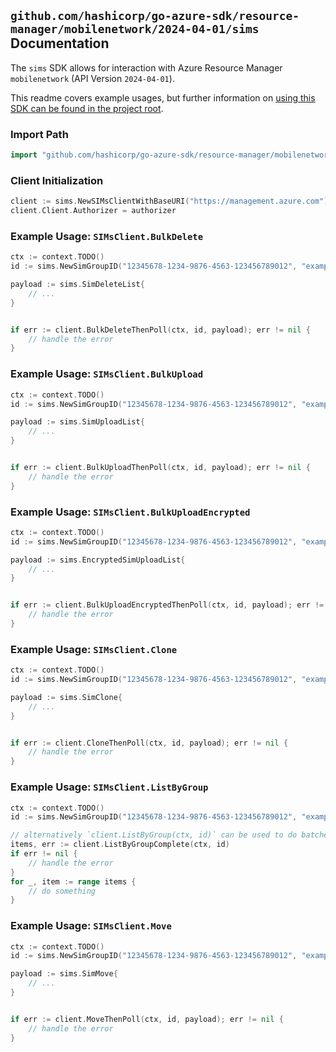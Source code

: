 
## `github.com/hashicorp/go-azure-sdk/resource-manager/mobilenetwork/2024-04-01/sims` Documentation

The `sims` SDK allows for interaction with Azure Resource Manager `mobilenetwork` (API Version `2024-04-01`).

This readme covers example usages, but further information on [using this SDK can be found in the project root](https://github.com/hashicorp/go-azure-sdk/tree/main/docs).

### Import Path

```go
import "github.com/hashicorp/go-azure-sdk/resource-manager/mobilenetwork/2024-04-01/sims"
```


### Client Initialization

```go
client := sims.NewSIMsClientWithBaseURI("https://management.azure.com")
client.Client.Authorizer = authorizer
```


### Example Usage: `SIMsClient.BulkDelete`

```go
ctx := context.TODO()
id := sims.NewSimGroupID("12345678-1234-9876-4563-123456789012", "example-resource-group", "simGroupName")

payload := sims.SimDeleteList{
	// ...
}


if err := client.BulkDeleteThenPoll(ctx, id, payload); err != nil {
	// handle the error
}
```


### Example Usage: `SIMsClient.BulkUpload`

```go
ctx := context.TODO()
id := sims.NewSimGroupID("12345678-1234-9876-4563-123456789012", "example-resource-group", "simGroupName")

payload := sims.SimUploadList{
	// ...
}


if err := client.BulkUploadThenPoll(ctx, id, payload); err != nil {
	// handle the error
}
```


### Example Usage: `SIMsClient.BulkUploadEncrypted`

```go
ctx := context.TODO()
id := sims.NewSimGroupID("12345678-1234-9876-4563-123456789012", "example-resource-group", "simGroupName")

payload := sims.EncryptedSimUploadList{
	// ...
}


if err := client.BulkUploadEncryptedThenPoll(ctx, id, payload); err != nil {
	// handle the error
}
```


### Example Usage: `SIMsClient.Clone`

```go
ctx := context.TODO()
id := sims.NewSimGroupID("12345678-1234-9876-4563-123456789012", "example-resource-group", "simGroupName")

payload := sims.SimClone{
	// ...
}


if err := client.CloneThenPoll(ctx, id, payload); err != nil {
	// handle the error
}
```


### Example Usage: `SIMsClient.ListByGroup`

```go
ctx := context.TODO()
id := sims.NewSimGroupID("12345678-1234-9876-4563-123456789012", "example-resource-group", "simGroupName")

// alternatively `client.ListByGroup(ctx, id)` can be used to do batched pagination
items, err := client.ListByGroupComplete(ctx, id)
if err != nil {
	// handle the error
}
for _, item := range items {
	// do something
}
```


### Example Usage: `SIMsClient.Move`

```go
ctx := context.TODO()
id := sims.NewSimGroupID("12345678-1234-9876-4563-123456789012", "example-resource-group", "simGroupName")

payload := sims.SimMove{
	// ...
}


if err := client.MoveThenPoll(ctx, id, payload); err != nil {
	// handle the error
}
```
